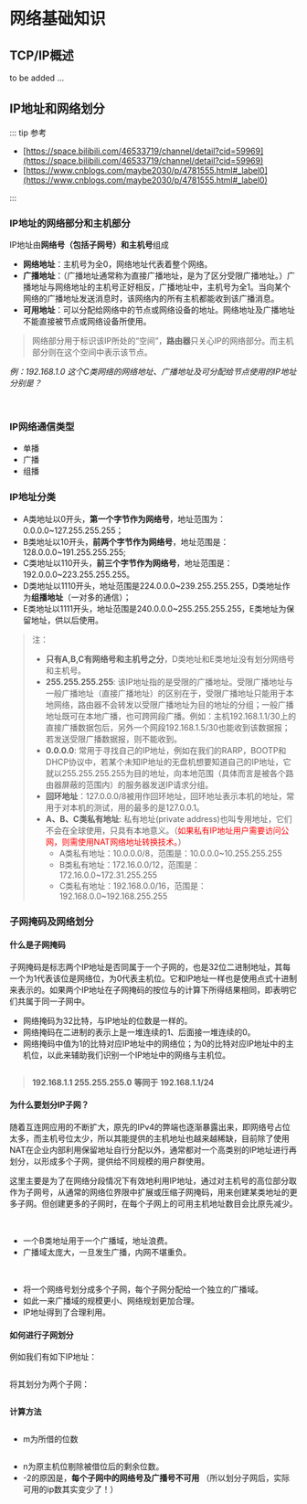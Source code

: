# 网络基础知识



## TCP/IP概述

to be added ...



## IP地址和网络划分

::: tip 参考

- [https://space.bilibili.com/46533719/channel/detail?cid=59969](https://space.bilibili.com/46533719/channel/detail?cid=59969)
- [https://www.cnblogs.com/maybe2030/p/4781555.html#_label0](https://www.cnblogs.com/maybe2030/p/4781555.html#_label0)

:::

### IP地址的网络部分和主机部分

IP地址由**网络号（包括子网号）**和**主机号**组成

- **网络地址**：主机号为全0，网络地址代表着整个网络。
- **广播地址**：（广播地址通常称为直接广播地址，是为了区分受限广播地址。）广播地址与网络地址的主机号正好相反，广播地址中，主机号为全1。当向某个网络的广播地址发送消息时，该网络内的所有主机都能收到该广播消息。
- **可用地址**：可以分配给网络中的节点或网络设备的地址。网络地址及广播地址不能直接被节点或网络设备所使用。

> 网络部分用于标识该IP所处的“空间”，**路由器**只关心IP的网络部分。而主机部分则在这个空间中表示该节点。

*例：192.168.1.0 这个C类网络的网络地址、广播地址及可分配给节点使用的IP地址分别是？*

<div style="display:flex;"><img src="./images/NetworkBase-2.png" alt="" style="zoom:100%;display:block;" align="left"/></div>

<br />

### IP网络通信类型

- 单播
- 广播
- 组播

### IP地址分类

- A类地址以0开头，**第一个字节作为网络号**，地址范围为：0.0.0.0~127.255.255.255；
- B类地址以10开头，**前两个字节作为网络号**，地址范围是：128.0.0.0~191.255.255.255;
- C类地址以110开头，**前三个字节作为网络号**，地址范围是：192.0.0.0~223.255.255.255。
- D类地址以1110开头，地址范围是224.0.0.0~239.255.255.255，D类地址作为**组播地址**（一对多的通信）；
- E类地址以1111开头，地址范围是240.0.0.0~255.255.255.255，E类地址为保留地址，供以后使用。

> 注：
>
> - **只有A,B,C有网络号和主机号之分**，D类地址和E类地址没有划分网络号和主机号。
> - **255.255.255.255**: 该IP地址指的是受限的广播地址。受限广播地址与一般广播地址（直接广播地址）的区别在于，受限广播地址只能用于本地网络，路由器不会转发以受限广播地址为目的地址的分组；一般广播地址既可在本地广播，也可跨网段广播。例如：主机192.168.1.1/30上的直接广播数据包后，另外一个网段192.168.1.5/30也能收到该数据报；若发送受限广播数据报，则不能收到。
> - **0.0.0.0**: 常用于寻找自己的IP地址，例如在我们的RARP，BOOTP和DHCP协议中，若某个未知IP地址的无盘机想要知道自己的IP地址，它就以255.255.255.255为目的地址，向本地范围（具体而言是被各个路由器屏蔽的范围内）的服务器发送IP请求分组。
> - **回环地址**：127.0.0.0/8被用作回环地址，回环地址表示本机的地址，常用于对本机的测试，用的最多的是127.0.0.1。
> - **A、B、C类私有地址**: 私有地址(private address)也叫专用地址，它们不会在全球使用，只具有本地意义。（<font color=red>如果私有IP地址用户需要访问公网，则需使用NAT网络地址转换技术。</font>）
>   - A类私有地址：10.0.0.0/8，范围是：10.0.0.0~10.255.255.255
>   - B类私有地址：172.16.0.0/12，范围是：172.16.0.0~172.31.255.255
>   - C类私有地址：192.168.0.0/16，范围是：192.168.0.0~192.168.255.255

### 子网掩码及网络划分

#### **什么是子网掩码**

子网掩码是标志两个IP地址是否同属于一个子网的，也是32位二进制地址，其每一个为1代表该位是网络位，为0代表主机位。它和IP地址一样也是使用点式十进制来表示的。如果两个IP地址在子网掩码的按位与的计算下所得结果相同，即表明它们共属于同一子网中。

- 网络掩码为32比特，与IP地址的位数是一样的。
- 网络掩码在二进制的表示上是一堆连续的1、后面接一堆连续的0。
- 网络掩码中值为1的比特对应IP地址中的网络位；为0的比特对应IP地址中的主机位，以此来辅助我们识别一个IP地址中的网络与主机位。

<div style="display:flex;"><img src="./images/NetworkBase-1.png" alt="" style="zoom:100%;display:block;" align="left"/></div>

> **192.168.1.1 255.255.255.0** **等同于** **192.168.1.1/24**

#### 为什么要划分IP子网？

随着互连网应用的不断扩大，原先的IPv4的弊端也逐渐暴露出来，即网络号占位太多，而主机号位太少，所以其能提供的主机地址也越来越稀缺，目前除了使用NAT在企业内部利用保留地址自行分配以外，通常都对一个高类别的IP地址进行再划分，以形成多个子网，提供给不同规模的用户群使用。

这里主要是为了在网络分段情况下有效地利用IP地址，通过对主机号的高位部分取作为子网号，从通常的网络位界限中扩展或压缩子网掩码，用来创建某类地址的更多子网。但创建更多的子网时，在每个子网上的可用主机地址数目会比原先减少。

<br />

<div style="display:flex;"><img src="./images/NetworkBase-3.png" alt="" style="zoom:100%;display:block;" align="left"/></div>

- 一个B类地址用于一个广播域，地址浪费。
- 广播域太庞大，一旦发生广播，内网不堪重负。

<br />

<div style="display:flex;"><img src="./images/NetworkBase-4.png" alt="" style="zoom:100%;display:block;" align="left"/></div>

- 将一个网络号划分成多个子网，每个子网分配给一个独立的广播域。
- 如此一来广播域的规模更小、网络规划更加合理。
- IP地址得到了合理利用。

#### 如何进行子网划分

例如我们有如下IP地址：

<div style="display:flex;"><img src="./images/NetworkBase-5.png" alt="" style="zoom:100%;display:block;" align="left"/></div>

将其划分为两个子网：

<div style="display:flex;"><img src="./images/NetworkBase-6.png" alt="" style="zoom:120%;display:block;" align="left"/></div>

**计算方法**

<div style="display:flex;"><img src="./images/NetworkBase-7.png" alt="" style="zoom:120%;display:block;" align="left"/></div>

- m为所借的位数

<div style="display:flex;"><img src="./images/NetworkBase-8.png" alt="" style="zoom:120%;display:block;" align="left"/></div>

- n为原主机位剔除被借位后的剩余位数。
- -2的原因是，**每个子网中的网络号及广播号不可用** （所以划分子网后，实际可用的ip数其实变少了！）